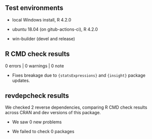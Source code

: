 ## Test environments

* local Windows install, R 4.2.0

* ubuntu 18.04 (on gitub-actions-ci), R 4.2.0

* win-builder (devel and release)

## R CMD check results

0 errors | 0 warnings | 0 note

  - Fixes breakage due to `{statsExpressions}` and `{insight}` package updates.

## revdepcheck results

We checked 2 reverse dependencies, comparing R CMD check results across CRAN and
dev versions of this package.

 * We saw 0 new problems

 * We failed to check 0 packages


